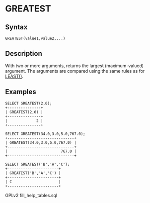 
# GREATEST

## Syntax


```
GREATEST(value1,value2,...)
```

## Description


With two or more arguments, returns the largest (maximum-valued)
argument. The arguments are compared using the same rules as for
[LEAST()](least.md).


## Examples


```
SELECT GREATEST(2,0);
+---------------+
| GREATEST(2,0) |
+---------------+
|             2 |
+---------------+
```

```
SELECT GREATEST(34.0,3.0,5.0,767.0);
+------------------------------+
| GREATEST(34.0,3.0,5.0,767.0) |
+------------------------------+
|                        767.0 |
+------------------------------+
```

```
SELECT GREATEST('B','A','C');
+-----------------------+
| GREATEST('B','A','C') |
+-----------------------+
| C                     |
+-----------------------+
```


GPLv2 fill_help_tables.sql

